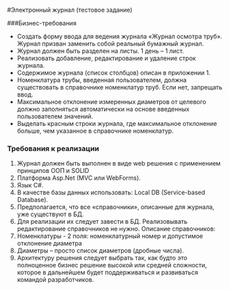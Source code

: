 #Электронный журнал (тестовое задание)

###Бизнес-требования
-	Создать форму ввода для ведения журнала «Журнал осмотра труб». Журнал призван заменить собой реальный бумажный журнал.
-	Журнал должен быть разделен на листы. 1 день – 1 лист.
-	Реализовать добавление, редактирование и удаление строк журнала.
-	Содержимое журнала (список столбцов) описан в приложении 1.
-	Номенклатура трубы, введенная пользователем, должна существовать в справочнике номенклатур труб. Если нет, запрещать ввод.
-	Максимальное отклонение измеренных диаметров от целевого должно заполняться автоматически на основе введенных пользователем значений.
-	Выделать красным строки журнала, где максимальное отклонение больше, чем указанное в справочнике номенклатур.

### Требования к реализации
1. Журнал должен быть выполнен в виде web решения с применением принципов ООП и SOLID
2.	Платформа Asp.Net (MVC или WebForms).
3.	Язык C#.
4.	В качестве базы данных использовать: Local DB (Service-based Database).
5.	Предполагается, что все «справочники», описанные для журнала, уже существуют в БД. 
6. Для реализации их следует завести в БД. Реализовывать редактирование справочников не нужно. Описание справочников:
1.	Номенклатуры - 2 поля: номенклатурный номер и допустимое отклонение диаметра
2.	Диаметры – просто список диаметров (дробные числа).
7.	Архитектуру решения следует выбрать так, как будто это полноценное бизнес решение высокой или средней сложности, которое в дальнейшем будет поддерживаться и развиваться командой разработчиков.

